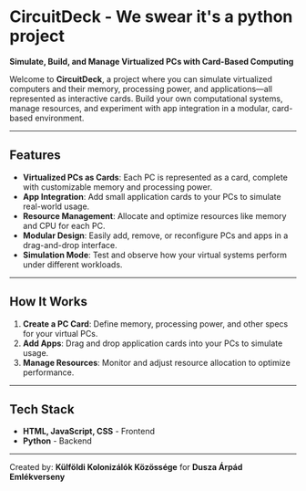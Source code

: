 # **CircuitDeck** - We swear it's a python project
**Simulate, Build, and Manage Virtualized PCs with Card-Based Computing**  

Welcome to **CircuitDeck**, a project where you can simulate virtualized computers and their memory, processing power, and applications—all represented as interactive cards. Build your own computational systems, manage resources, and experiment with app integration in a modular, card-based environment.  

---

## **Features**  
- **Virtualized PCs as Cards**: Each PC is represented as a card, complete with customizable memory and processing power.  
- **App Integration**: Add small application cards to your PCs to simulate real-world usage.  
- **Resource Management**: Allocate and optimize resources like memory and CPU for each PC.  
- **Modular Design**: Easily add, remove, or reconfigure PCs and apps in a drag-and-drop interface.  
- **Simulation Mode**: Test and observe how your virtual systems perform under different workloads.

---

## **How It Works**  
1. **Create a PC Card**: Define memory, processing power, and other specs for your virtual PCs.  
2. **Add Apps**: Drag and drop application cards into your PCs to simulate usage.  
3. **Manage Resources**: Monitor and adjust resource allocation to optimize performance.  

---
## **Tech Stack**
- **HTML, JavaScript, CSS** - Frontend
- **Python** - Backend

---
Created by: **Külföldi Kolonizálók Közössége** for **Dusza Árpád Emlékverseny**
